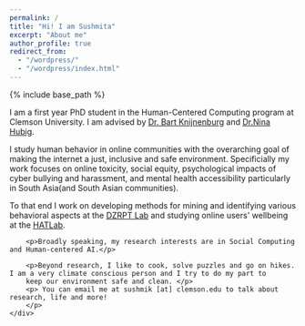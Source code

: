 ```yaml
---
permalink: /
title: "Hi! I am Sushmita"
excerpt: "About me"
author_profile: true
redirect_from: 
  - "/wordpress/"
  - "/wordpress/index.html"
---
```


{% include base_path %}



<div class="container">
    <div class="col-sm-12 col-md-6 col-lg-9 pt-4">
        <p>I am a first year PhD student in the Human-Centered Computing program at Clemson University. I am advised by <u><a href = "https://www.usabart.nl/portfolio/#home.html">Dr. Bart Knijnenburg</a></u> and <u><a href = "https://sites.google.com/view/dzrpt-lab/about?authuser=0">Dr.Nina Hubig</a></u>.
        </p>
        <p>
        I study human behavior in online communities with the overarching goal of making the internet a just, inclusive and safe environment. Specificially my work focuses on online toxicity, social equity, psychological impacts of cyber bullying and harassment, and mental health accessibility particularly in South Asia(and South Asian communities). </p>
		<p>
		To that end I work on developing methods for mining and identifying various behavioral aspects at the <u><a href = "https://sites.google.com/view/dzrpt-lab/projects?authuser=0">DZRPT Lab</a></u> and studying online users' wellbeing at the <u><a href = "http://www.hatlab.org/">HATLab</a></u>. </p>
		
		<p>Broadly speaking, my research interests are in Social Computing and Human-centered AI.</p>
        
		<p>Beyond research, I like to cook, solve puzzles and go on hikes. I am a very climate conscious person and I try to do my part to 
		keep our environment safe and clean. </p>
        <p> You can email me at sushmik [at] clemson.edu to talk about research, life and more!  
		</p>
    </div>
</div>

